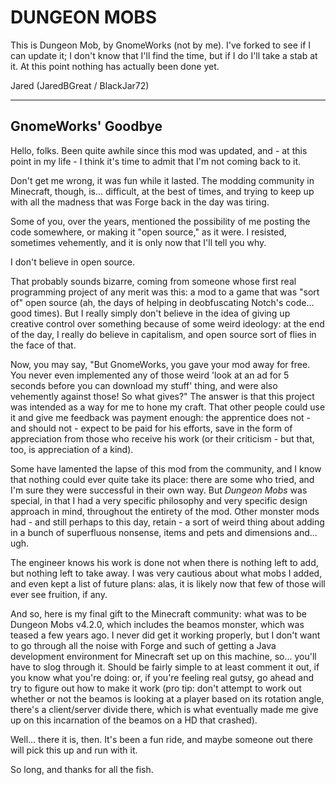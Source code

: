 # DUNGEON MOBS

This is Dungeon Mob, by GnomeWorks (not by me).  I've forked to see if I can update it; 
I don't know that I'll find the time, but if I do I'll take a stab at it.  At this point 
nothing has actually been done yet.

Jared (JaredBGreat / BlackJar72)

---
## GnomeWorks' Goodbye

Hello, folks. Been quite awhile since this mod was updated, and - at this point in my life - I think it's time to admit that I'm not coming back to it.

Don't get me wrong, it was fun while it lasted. The modding community in Minecraft, though, is... difficult, at the best of times, and trying to keep up with all the madness that was Forge back in the day was tiring.

Some of you, over the years, mentioned the possibility of me posting the code somewhere, or making it "open source," as it were. I resisted, sometimes vehemently, and it is only now that I'll tell you why.

I don't believe in open source.

That probably sounds bizarre, coming from someone whose first real programming project of any merit was this: a mod to a game that was "sort of" open source (ah, the days of helping in deobfuscating Notch's code... good times). But I really simply don't believe in the idea of giving up creative control over something because of some weird ideology: at the end of the day, I really do believe in capitalism, and open source sort of flies in the face of that.

Now, you may say, "But GnomeWorks, you gave your mod away for free. You never even implemented any of those weird 'look at an ad for 5 seconds before you can download my stuff' thing, and were also vehemently against those! So what gives?" The answer is that this project was intended as a way for me to hone my craft. That other people could use it and give me feedback was payment enough: the apprentice does not - and should not - expect to be paid for his efforts, save in the form of appreciation from those who receive his work (or their criticism - but that, too, is appreciation of a kind).

Some have lamented the lapse of this mod from the community, and I know that nothing could ever quite take its place: there are some who tried, and I'm sure they were successful in their own way. But *Dungeon Mobs* was special, in that I had a very specific philosophy and very specific design approach in mind, throughout the entirety of the mod. Other monster mods had - and still perhaps to this day, retain - a sort of weird thing about adding in a bunch of superfluous nonsense, items and pets and dimensions and... ugh. 

The engineer knows his work is done not when there is nothing left to add, but nothing left to take away. I was very cautious about what mobs I added, and even kept a list of future plans: alas, it is likely now that few of those will ever see fruition, if any.

And so, here is my final gift to the Minecraft community: what was to be Dungeon Mobs v4.2.0, which includes the beamos monster, which was teased a few years ago. I never did get it working properly, but I don't want to go through all the noise with Forge and such of getting a Java development environment for Minecraft set up on this machine, so... you'll have to slog through it. Should be fairly simple to at least comment it out, if you know what you're doing: or, if you're feeling real gutsy, go ahead and try to figure out how to make it work (pro tip: don't attempt to work out whether or not the beamos is looking at a player based on its rotation angle, there's a client/server divide there, which is what eventually made me give up on this incarnation of the beamos on a HD that crashed).

Well... there it is, then. It's been a fun ride, and maybe someone out there will pick this up and run with it.

So long, and thanks for all the fish.

